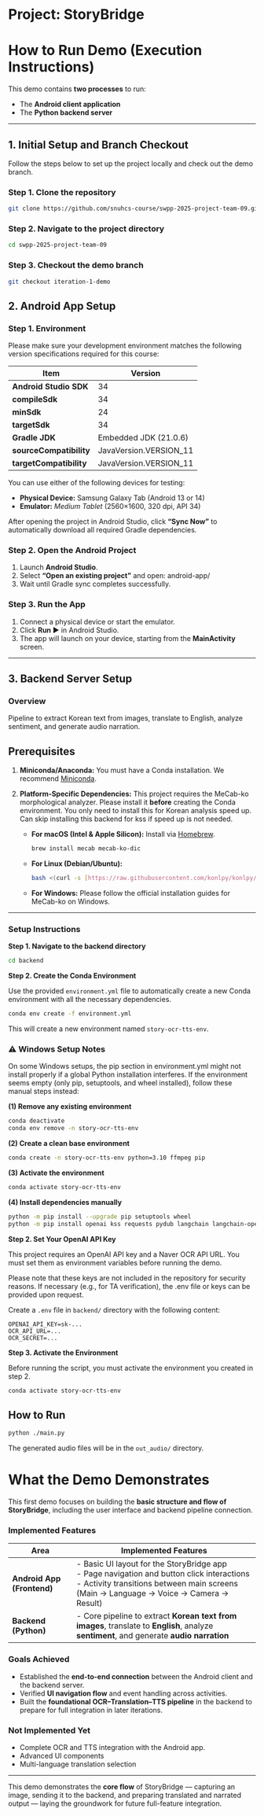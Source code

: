 # Project: StoryBridge

# How to Run Demo (Execution Instructions)

This demo contains **two processes** to run:  
- The **Android client application**  
- The **Python backend server**

---

## 1. Initial Setup and Branch Checkout

Follow the steps below to set up the project locally and check out the demo branch.

### Step 1. Clone the repository
```bash
git clone https://github.com/snuhcs-course/swpp-2025-project-team-09.git
```

### Step 2. Navigate to the project directory
```bash
cd swpp-2025-project-team-09
```

### Step 3. Checkout the demo branch
```bash
git checkout iteration-1-demo
```

## 2. Android App Setup

### Step 1. Environment

Please make sure your development environment matches the following version specifications required for this course:

| Item | Version |
|------|----------|
| **Android Studio SDK** | 34 |
| **compileSdk** | 34 |
| **minSdk** | 24 |
| **targetSdk** | 34 |
| **Gradle JDK** | Embedded JDK (21.0.6) |
| **sourceCompatibility** | JavaVersion.VERSION_11 |
| **targetCompatibility** | JavaVersion.VERSION_11 |

You can use either of the following devices for testing:
- **Physical Device:** Samsung Galaxy Tab (Android 13 or 14)  
- **Emulator:** *Medium Tablet* (2560×1600, 320 dpi, API 34)

After opening the project in Android Studio, click **“Sync Now”** to automatically download all required Gradle dependencies.

### Step 2. Open the Android Project
1. Launch **Android Studio**.  
2. Select **“Open an existing project”** and open: android-app/
3. Wait until Gradle sync completes successfully.

### Step 3. Run the App
1. Connect a physical device or start the emulator.  
2. Click **Run ▶️** in Android Studio.  
3. The app will launch on your device, starting from the **MainActivity** screen.  

---

## 3. Backend Server Setup

### Overview
Pipeline to extract Korean text from images, translate to English, analyze sentiment, and generate audio narration.

## Prerequisites
1.  **Miniconda/Anaconda:** You must have a Conda installation. We recommend [Miniconda](https://docs.conda.io/en/latest/miniconda.html).
2.  **Platform-Specific Dependencies:** This project requires the MeCab-ko morphological analyzer. Please install it **before** creating the Conda environment. You only need to install this for Korean analysis speed up. Can skip installing this backend for kss if speed up is not needed.

    * **For macOS (Intel & Apple Silicon):** Install via [Homebrew](https://brew.sh/).
        ```bash
        brew install mecab mecab-ko-dic
        ```

    * **For Linux (Debian/Ubuntu):**
        ```bash
        bash <(curl -s [https://raw.githubusercontent.com/konlpy/konlpy/master/scripts/mecab.sh](https://raw.githubusercontent.com/konlpy/konlpy/master/scripts/mecab.sh))
        ```
    * **For Windows:** Please follow the official installation guides for MeCab-ko on Windows.

---

### Setup Instructions

**Step 1. Navigate to the backend directory**
```bash
cd backend
```

**Step 2. Create the Conda Environment**

Use the provided `environment.yml` file to automatically create a new Conda environment with all the necessary dependencies.

```bash
conda env create -f environment.yml
```

This will create a new environment named `story-ocr-tts-env`.

### ⚠️ Windows Setup Notes

On some Windows setups, the pip section in environment.yml might not install properly if a global Python installation interferes.
If the environment seems empty (only pip, setuptools, and wheel installed), follow these manual steps instead:

**(1) Remove any existing environment**
```bash
conda deactivate
conda env remove -n story-ocr-tts-env
```
**(2) Create a clean base environment**
```bash
conda create -n story-ocr-tts-env python=3.10 ffmpeg pip
```
**(3) Activate the environment**
```bash
conda activate story-ocr-tts-env
```
**(4) Install dependencies manually**
```bash
python -m pip install --upgrade pip setuptools wheel
python -m pip install openai kss requests pydub langchain langchain-openai python-dotenv
```

**Step 2. Set Your OpenAI API Key**

This project requires an OpenAI API key and a Naver OCR API URL. You must set them as environment variables before running the demo.

Please note that these keys are not included in the repository for security reasons.
If necessary (e.g., for TA verification), the .env file or keys can be provided upon request.

Create a `.env` file in `backend/` directory with the following content:
   ```
   OPENAI_API_KEY=sk-...
   OCR_API_URL=...
   OCR_SECRET=...
   ```


**Step 3. Activate the Environment**

Before running the script, you must activate the environment you created in step 2.

```bash
conda activate story-ocr-tts-env
```
## How to Run

```bash
python ./main.py
```

The generated audio files will be in the `out_audio/` directory.

# What the Demo Demonstrates

This first demo focuses on building the **basic structure and flow of StoryBridge**, including the user interface and backend pipeline connection.

### Implemented Features

| Area | Implemented Features |
|------|----------------------|
| **Android App (Frontend)** | - Basic UI layout for the StoryBridge app<br>- Page navigation and button click interactions<br>- Activity transitions between main screens (Main → Language → Voice → Camera → Result) |
| **Backend (Python)** | - Core pipeline to extract **Korean text from images**, translate to **English**, analyze **sentiment**, and generate **audio narration**|

### Goals Achieved
- Established the **end-to-end connection** between the Android client and the backend server.  
- Verified **UI navigation flow** and event handling across activities.  
- Built the **foundational OCR–Translation–TTS pipeline** in the backend to prepare for full integration in later iterations.

### Not Implemented Yet
- Complete OCR and TTS integration with the Android app.  
- Advanced UI components
- Multi-language translation selection

---

This demo demonstrates the **core flow** of StoryBridge — capturing an image, sending it to the backend, and preparing translated and narrated output — laying the groundwork for future full-feature integration.
